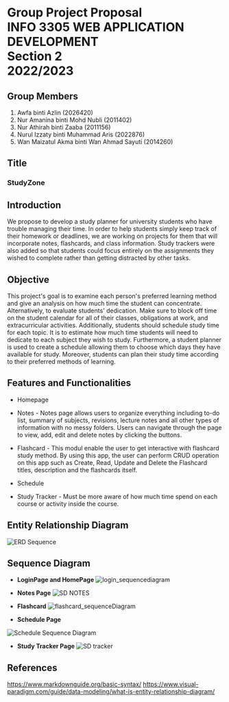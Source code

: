 # Group Project Proposal <br> INFO 3305 WEB APPLICATION DEVELOPMENT <br>Section 2<br>2022/2023</br> 

## Group Members
1. Awfa binti Azlin (2026420)
2. Nur Amanina binti Mohd Nubli (2011402)
3. Nur Athirah binti Zaaba (2011156)
4. Nurul Izzaty binti Muhammad Aris (2022876)
5. Wan Maizatul Akma binti Wan Ahmad Sayuti (2014260)

## Title 
### StudyZone

## Introduction 
We propose to develop a study planner for university students who have trouble managing their time. In order to help students simply keep track of their homework or deadlines, we are working on projects for them that will incorporate notes, flashcards, and class information. Study trackers were also added so that students could focus entirely on the assignments they wished to complete rather than getting distracted by other tasks.

## Objective 
This project's goal is to examine each person's preferred learning method and give an analysis on how much time the student can concentrate. Alternatively, to evaluate students' dedication. Make sure to block off time on the student calendar for all of their classes, obligations at work, and extracurricular activities. Additionally, students should schedule study time for each topic. It is to estimate how much time students will need to dedicate to each subject they wish to study. Furthermore, a student planner is used to create a schedule allowing them to choose which days they have available for study. Moreover, students can plan their study time according to their preferred methods of learning.

## Features and Functionalities 
* Homepage 
* Notes - Notes page allows users to organize everything including to-do list,  summary of subjects, revisions, lecture notes and all other types of information with no messy folders. Users can navigate through the page to view, add, edit and delete notes by clicking the buttons. 

* Flashcard - This modul enable the user to get interactive with flashcard study method. By using this app, the user can perform CRUD operation on this app such as Create, Read, Update and Delete the Flashcard titles, description and the flashcards itself.  

* Schedule 
* Study Tracker - Must be more aware of how much time spend on each course or activity inside the course.

## Entity Relationship Diagram 
![ERD   Sequence](https://user-images.githubusercontent.com/121510950/209847871-eccb4637-4a21-4484-8693-debf889963c7.jpeg)

## Sequence Diagram 

* **LoginPage and HomePage**
![login_sequencediagram](https://user-images.githubusercontent.com/121510950/209852533-1d978763-9c2d-4e80-9de4-b12f368b1b91.jpeg)

* **Notes Page**
![SD NOTES](https://user-images.githubusercontent.com/96872015/209850991-2b2c595c-cad7-4472-96b2-b17da3d254a6.png)

* **Flashcard**
![flashcard_sequenceDiagram](https://user-images.githubusercontent.com/121510950/209852546-9b969d80-1e00-4601-a2dd-29fc86312252.jpg)

* **Schedule Page**

![Schedule Sequence Diagram](https://user-images.githubusercontent.com/103989049/209851190-afb7ddbd-5b0e-4579-84d0-20155d13abe2.jpg)

* **Study Tracker Page**
![SD tracker](https://user-images.githubusercontent.com/83502646/209851890-adb7e196-f8c5-4b0a-9f4f-e418f8f14cdc.jpeg)

## References 
<https://www.markdownguide.org/basic-syntax/> 
<https://www.visual-paradigm.com/guide/data-modeling/what-is-entity-relationship-diagram/>
